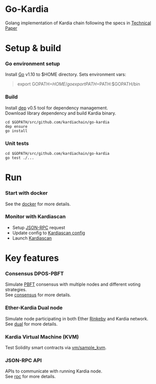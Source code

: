 # Go-Kardia

Golang implementation of Kardia chain following the specs in [Technical Paper](http://www.kardiachain.io/paper)

# Setup & build
### Go environment setup
Install [Go](https://golang.org/doc/install) v1.10 to $HOME directory. Sets environment vars:  
> export GOPATH=$HOME/go  
> export PATH=$PATH:$GOPATH/bin

### Build
Install [dep](https://github.com/golang/dep) v0.5 tool for dependency management.  
Download library dependency and build Kardia binary.
```
cd $GOPATH/src/github.com/kardiachain/go-kardia
dep ensure
go install
```

### Unit tests
```
cd $GOPATH/src/github.com/kardiachain/go-kardia
go test ./...
```
# Run
### Start with docker
See the [docker](https://github.com/kardiachain/go-kardia/tree/master/docker) for more details.

### Monitor with Kardiascan
- Setup [JSON-RPC](https://github.com/kardiachain/go-kardia/tree/master/rpc) request
- Update config to [Kardiascan config ](https://github.com/kardiachain/KardiaScan#update-node-config)
- Launch [Kardiascan](https://github.com/kardiachain/KardiaScan#run-development-mode)

# Key features
### Consensus DPOS-PBFT
Simulate [PBFT](http://pmg.csail.mit.edu/papers/osdi99.pdf) consensus with multiple nodes and different voting strategies.  
See [consensus](https://github.com/kardiachain/go-kardia/tree/master/consensus) for more details.

### Ether-Kardia Dual node
Simulate node participating in both Ether [Rinkeby](https://www.rinkeby.io/#stats) and Kardia network.  
See [dual](https://github.com/kardiachain/go-kardia/tree/master/dual) for more details.

### Kardia Virtual Machine (KVM)
Test Solidity smart contracts via [vm/sample_kvm](https://github.com/kardiachain/go-kardia/tree/master/vm/sample_kvm).

### JSON-RPC API
APIs to communicate with running Kardia node.  
See [rpc](https://github.com/kardiachain/go-kardia/tree/master/rpc) for more details.
